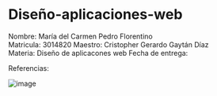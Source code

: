 # Diseño-aplicaciones-web

Nombre:
María del Carmen Pedro Florentino	
Matricula:
3014820
Maestro:
Cristopher Gerardo Gaytán Díaz	
Materia:
Diseño de aplicacones web
Fecha de entrega:

Referencias:

![image](https://github.com/Maricarmen25/Dise-o-aplicaciones-web/assets/157861060/b272e858-e8e3-45ea-a82a-1aeb7765fb5b)


